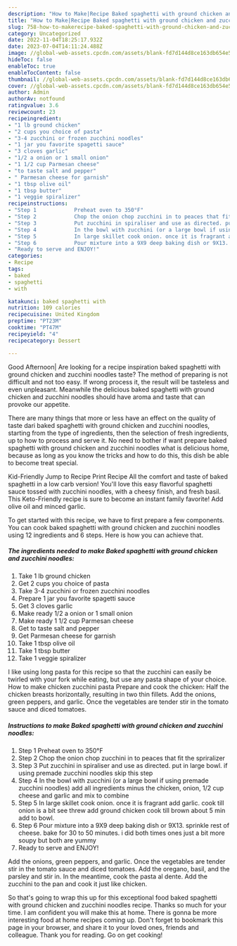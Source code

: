 ```yaml
---
description: "How to Make|Recipe Baked spaghetti with ground chicken and zucchini noodles {That is Simple"
title: "How to Make|Recipe Baked spaghetti with ground chicken and zucchini noodles {That is Simple"
slug: 758-how-to-makerecipe-baked-spaghetti-with-ground-chicken-and-zucchini-noodles-that-is-simple
category: Uncategorized
date: 2022-11-04T18:25:17.932Z
date: 2023-07-04T14:11:24.488Z
image: //global-web-assets.cpcdn.com/assets/blank-fd7d144d8ce163db654e5a02c40b08a2775adb7897d16e4062681dc7e1b2800f.png
hideToc: false
enableToc: true
enableTocContent: false
thumbnail: //global-web-assets.cpcdn.com/assets/blank-fd7d144d8ce163db654e5a02c40b08a2775adb7897d16e4062681dc7e1b2800f.png
cover: //global-web-assets.cpcdn.com/assets/blank-fd7d144d8ce163db654e5a02c40b08a2775adb7897d16e4062681dc7e1b2800f.png
author: Admin
authorAv: notfound
ratingvalue: 3.6
reviewcount: 23
recipeingredient:
- "1 lb ground chicken"
- "2 cups you choice of pasta"
- "3-4 zucchini or frozen zucchini noodles"
- "1 jar you favorite spagetti sauce"
- "3 cloves garlic"
- "1/2 a onion or 1 small onion"
- "1 1/2 cup Parmesan cheese"
- "to taste salt and pepper"
- " Parmesan cheese for garnish"
- "1 tbsp olive oil"
- "1 tbsp butter"
- "1 veggie spiralizer"
recipeinstructions:
- "Step 1            Preheat oven to 350°F"
- "Step 2            Chop the onion chop zucchini in to peaces that fit the spriralizer"
- "Step 3            Put zucchini in spiraliser and use as directed. put in large bowl. if using premade zucchini noodles skip this step"
- "Step 4            In the bowl with zucchini (or a large bowl if using premade zucchini noodles) add all ingredients minus the chicken, onion, 1/2 cup cheese and garlic and mix to combine"
- "Step 5            In large skillet cook onion. once it is fragrant add garlic. cook till onion is a bit see threw add ground chicken cook till brown about 5 min add to bowl."
- "Step 6            Pour mixture into a 9X9 deep baking dish or 9X13. sprinkle rest of cheese. bake for 30 to 50 minutes. i did both times ones just a bit more soupy but both are yummy"
- "Ready to serve and ENJOY!"
categories:
- Recipe
tags:
- baked
- spaghetti
- with

katakunci: baked spaghetti with 
nutrition: 109 calories
recipecuisine: United Kingdom
preptime: "PT23M"
cooktime: "PT47M"
recipeyield: "4"
recipecategory: Dessert

---
```



Good Afternoon| Are looking for a recipe inspiration baked spaghetti with ground chicken and zucchini noodles taste? The method of preparing is not difficult and not too easy. If wrong process it, the result will be tasteless and even unpleasant. Meanwhile the delicious baked spaghetti with ground chicken and zucchini noodles should have aroma and taste that can provoke our appetite.






There are many things that more or less have an effect on the quality of taste dari baked spaghetti with ground chicken and zucchini noodles, starting from the type of ingredients, then the selection of fresh ingredients, up to how to process and serve it. No need to bother if want prepare baked spaghetti with ground chicken and zucchini noodles what is delicious home, because as long as you know the tricks and how to do this, this dish be able to become treat  special.


Kid-Friendly Jump to Recipe Print Recipe All the comfort and taste of baked spaghetti in a low carb version! You&#39;ll love this easy flavorful spaghetti sauce tossed with zucchini noodles, with a cheesy finish, and fresh basil. This Keto-Friendly recipe is sure to become an instant family favorite! Add olive oil and minced garlic.


To get started with this recipe, we have to first prepare a few components. You can cook baked spaghetti with ground chicken and zucchini noodles using 12 ingredients and 6 steps. Here is how you can achieve that.

<!--inarticleads1-->

##### The ingredients needed to make Baked spaghetti with ground chicken and zucchini noodles:

1. Take 1 lb ground chicken
1. Get 2 cups you choice of pasta
1. Take 3-4 zucchini or frozen zucchini noodles
1. Prepare 1 jar you favorite spagetti sauce
1. Get 3 cloves garlic
1. Make ready 1/2 a onion or 1 small onion
1. Make ready 1 1/2 cup Parmesan cheese
1. Get to taste salt and pepper
1. Get  Parmesan cheese for garnish
1. Take 1 tbsp olive oil
1. Take 1 tbsp butter
1. Take 1 veggie spiralizer


I like using long pasta for this recipe so that the zucchini can easily be twirled with your fork while eating, but use any pasta shape of your choice. How to make chicken zucchini pasta Prepare and cook the chicken: Half the chicken breasts horizontally, resulting in two thin fillets. Add the onions, green peppers, and garlic. Once the vegetables are tender stir in the tomato sauce and diced tomatoes. 

<!--inarticleads2-->

##### Instructions to make Baked spaghetti with ground chicken and zucchini noodles:

1. Step 1            Preheat oven to 350°F
1. Step 2            Chop the onion chop zucchini in to peaces that fit the spriralizer
1. Step 3            Put zucchini in spiraliser and use as directed. put in large bowl. if using premade zucchini noodles skip this step
1. Step 4            In the bowl with zucchini (or a large bowl if using premade zucchini noodles) add all ingredients minus the chicken, onion, 1/2 cup cheese and garlic and mix to combine
1. Step 5            In large skillet cook onion. once it is fragrant add garlic. cook till onion is a bit see threw add ground chicken cook till brown about 5 min add to bowl.
1. Step 6            Pour mixture into a 9X9 deep baking dish or 9X13. sprinkle rest of cheese. bake for 30 to 50 minutes. i did both times ones just a bit more soupy but both are yummy
1. Ready to serve and ENJOY!

Add the onions, green peppers, and garlic. Once the vegetables are tender stir in the tomato sauce and diced tomatoes. Add the oregano, basil, and the parsley and stir in. In the meantime, cook the pasta al dente. Add the zucchini to the pan and cook it just like chicken. 

So that's going to wrap this up for this exceptional food baked spaghetti with ground chicken and zucchini noodles recipe. Thanks so much for your time. I am confident you will make this at home. There is gonna be more interesting food at home recipes coming up. Don't forget to bookmark this page in your browser, and share it to your loved ones, friends and colleague. Thank you for reading. Go on get cooking!
